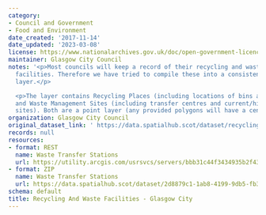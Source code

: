```yaml
---
category:
- Council and Government
- Food and Environment
date_created: '2017-11-14'
date_updated: '2023-03-08'
license: https://www.nationalarchives.gov.uk/doc/open-government-licence/version/3/
maintainer: Glasgow City Council
notes: '<p>Most councils will keep a record of their recycling and waste management
  facilities. Therefore we have tried to compile these into a consistent national
  layer.</p>

  <p>The layer contains Recycling Places (including locations of bins and centres)
  and Waste Management Sites (including transfer centres and current/historic landfill
  sites). Both are a point layer (any provided polygons will have a centroid created).</p>'
organization: Glasgow City Council
original_dataset_link: ' https://data.spatialhub.scot/dataset/recycling_and_waste_facilities-gc'
records: null
resources:
- format: REST
  name: Waste Transfer Stations
  url: https://utility.arcgis.com/usrsvcs/servers/bbb31c44f3434935b2f432c16e225bbc/rest/services/AGOL/CDP_Policy_Proposals/FeatureServer/7/query?outFields=*&where=1%3D1
- format: ZIP
  name: Waste Transfer Stations
  url: https://data.spatialhub.scot/dataset/2d8879c1-1ab8-4199-9db5-fb3b89652a58/resource/1c1bce30-57e4-4f9b-8b62-0a8a6e9505b1/download/glasgow_policy_proposals.zip
schema: default
title: Recycling And Waste Facilities - Glasgow City
---
```

